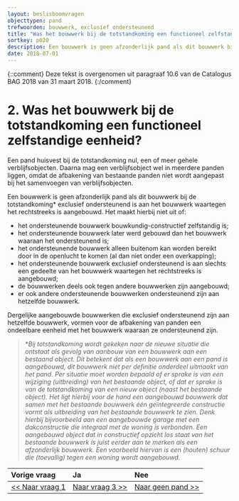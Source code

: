 ```yaml
---
layout: beslisboomvragen
objecttypen: pand
trefwoorden: bouwwerk, exclusief ondersteunend
title: "Was het bouwwerk bij de totstandkoming een functioneel zelfstandige eenheid?"
sortkey: p020
description: Een bouwwerk is geen afzonderlijk pand als dit bouwwerk bij de totstandkoming exclusief ondersteunend is aan het bouwwerk waartegen het rechtstreeks is aangebouwd. 
date: 2018-07-01
---
```


{::comment}
Deze tekst is overgenomen uit paragraaf 10.6 van de Catalogus BAG 2018 van 31 maart 2018.
{:/comment}

# 2. Was het bouwwerk bij de totstandkoming een functioneel zelfstandige eenheid?

Een pand huisvest bij de totstandkoming nul, een of meer gehele verblijfsobjecten. Daarna mag een verblijfsobject wel in meerdere panden liggen, omdat de afbakening van bestaande panden niet wordt aangepast bij het samenvoegen van verblijfsobjecten.

Een bouwwerk is geen afzonderlijk pand als dit bouwwerk bij de totstandkoming* exclusief ondersteunend is aan het bouwwerk waartegen het rechtstreeks is aangebouwd. Het maakt hierbij niet uit of:

- het ondersteunende bouwwerk bouwkundig-constructief zelfstandig is;
- het ondersteunende bouwwerk later werd gebouwd dan het bouwwerk waaraan het ondersteunend is;
- het ondersteunende bouwwerk alleen buitenom kan worden bereikt door in de openlucht te komen (al dan niet onder een overkapping);
- het ondersteunende bouwwerk exclusief ondersteunend is aan slechts een gedeelte van het bouwwerk waartegen het rechtstreeks is aangebouwd;
- de bouwwerken deels ook tegen andere bouwwerken zijn aangebouwd;
- er ook andere ondersteunende bouwwerken ondersteunend zijn aan hetzelfde bouwwerk.

Dergelijke aangebouwde bouwwerken die exclusief ondersteunend zijn aan hetzelfde bouwwerk, vormen voor de afbakening van panden een ondeelbare eenheid met het bouwwerk waaraan ze ondersteunend zijn.

> *_Bij totstandkoming wordt gekeken naar de nieuwe situatie die ontstaat als gevolg van aanbouw van een bouwwerk aan een bestaand      object. Dit betekent dat als een bouwwerk aan een pand is aangebouwd, dit bouwwerk niet per definitie onderdeel uitmaakt van het pand. Per situatie moet worden bepaald of er sprake is van een wijziging (uitbreiding) van het bestaande object, of dat er sprake is van de totstandkoming van een nieuw object (naast het bestaande object).
Het ligt hierbij voor de hand een aangebouwd bouwwerk dat samen met het bestaande bouwwerk één geïntegreerde constructie vormt als uitbreiding van het bestaande bouwwerk te zien. Denk hierbij bijvoorbeeld aan een aangebouwde garage met een dakconstructie die integraal met de woning is verbonden. Een aangebouwd object dat in constructief opzicht los staat van het bestaande bouwwerk is juist eerder aan te merken als een afzonderlijk bouwwerk. Een voorbeeld hiervan is een (houten) schuur die (toevallig) tegen een woning wordt aangebouwd._


Vorige vraag | Ja | Nee
:-- | :-- | :--
[<< Naar vraag 1]({{-site.baseurl-}}/beslisboomvragen/pand-01) | [Naar vraag 3 >>]({{-site.baseurl-}}/beslisboomvragen/pand-03) | [Naar geen pand >>]({{-site.baseurl-}}/beslisboomvragen/pand-10)  
